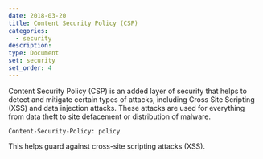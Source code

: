 ```yaml
---
date: 2018-03-20
title: Content Security Policy (CSP)
categories:
  - security
description:
type: Document
set: security
set_order: 4
---
```


Content Security Policy (CSP) is an added layer of security that helps to detect and mitigate certain types of attacks, including Cross Site Scripting (XSS) and data injection attacks. These attacks are used for everything from data theft to site defacement or distribution of malware.

`Content-Security-Policy: policy`

 This helps guard against cross-site scripting attacks (XSS).